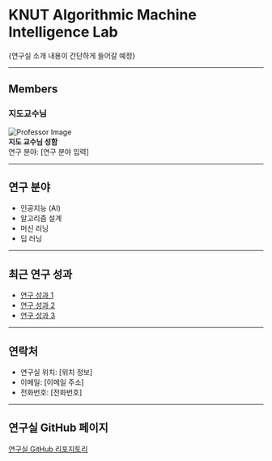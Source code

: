 # KNUT Algorithmic Machine Intelligence Lab

{연구실 소개 내용이 간단하게 들어갈 예정}

---

## Members

### 지도교수님
![Professor Image](링크를_넣으세요)  
**지도 교수님 성함**  
연구 분야: [연구 분야 입력]

---

## 연구 분야

- 인공지능 (AI)
- 알고리즘 설계
- 머신 러닝
- 딥 러닝

---

## 최근 연구 성과

- [연구 성과 1](링크를_넣으세요)
- [연구 성과 2](링크를_넣으세요)
- [연구 성과 3](링크를_넣으세요)

---

## 연락처

- 연구실 위치: [위치 정보]
- 이메일: [이메일 주소]
- 전화번호: [전화번호]

---

## 연구실 GitHub 페이지
[연구실 GitHub 리포지토리](링크를_넣으세요)
